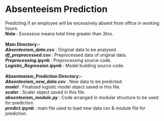 # Absenteeism Prediction

Predicting if an employee will be excessively absent from office in working hours.
<br><b>Note</b> : Excessive means total time greater than 3hrs.
<br><br>
<b>Main Directory:-</b>
<br><b><i>Absenteeism_data.csv</i></b> : Original data to be analysed.
<br><b><i>df_preprocessed.csv</i></b> : Preprocessed data of original data.
<br><b><i>Preprocessing.ipynb</i></b> : Preprocessing source code.
<br><b><i>Logistic_Regression.ipynb</i></b> : Model building source code.
<br><br>
<b>Absenteeism_Prediction Directory:-</b>
<br><b><i>Absenteeism_new_data.csv</i></b> : New data to be predicted.
<br><b><i>model</i></b> : Finalized logistic model object saved in this file.
<br><b><i>scaler</i></b> : Scaler object saved in this file.
<br><b><i>absenteeism_module.py</i></b> : Code arranged in modular structure to be used for prediction.
<br><b><i>predict.ipynb</i></b> : main file used to load new data csv & module file for prediction.
<br>
